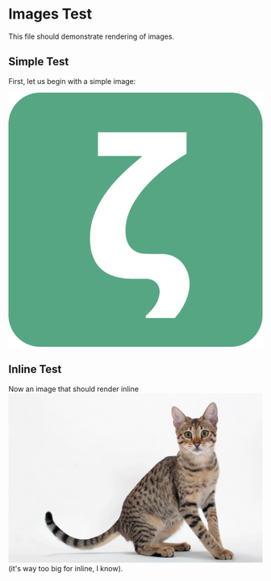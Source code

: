 # Images Test

This file should demonstrate rendering of images.

## Simple Test

First, let us begin with a simple image:

![Zettlr Icon](./assets/full_icon.png)

## Inline Test

Now an image that should render inline ![Cat!](./assets/cat.png) (it's way too big for inline, I know).
